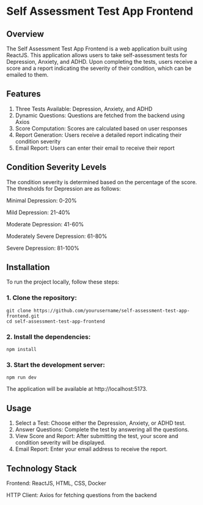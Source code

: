 # Self Assessment Test App Frontend


## Overview

The Self Assessment Test App Frontend is a web application built using ReactJS. This application allows users to take self-assessment tests for Depression, Anxiety, and ADHD. Upon completing the tests, users receive a score and a report indicating the severity of their condition, which can be emailed to them.

## Features

1. Three Tests Available: Depression, Anxiety, and ADHD
2. Dynamic Questions: Questions are fetched from the backend using Axios
3. Score Computation: Scores are calculated based on user responses
4. Report Generation: Users receive a detailed report indicating their condition severity
5. Email Report: Users can enter their email to receive their report


## Condition Severity Levels

The condition severity is determined based on the percentage of the score. The thresholds for Depression are as follows:

Minimal Depression: 0-20%

Mild Depression: 21-40%

Moderate Depression: 41-60%

Moderately Severe Depression: 61-80%

Severe Depression: 81-100%


## Installation

To run the project locally, follow these steps:

### 1. Clone the repository:

```
git clone https://github.com/yourusername/self-assessment-test-app-frontend.git
cd self-assessment-test-app-frontend
```

### 2. Install the dependencies:

```
npm install
```

### 3. Start the development server:

```
npm run dev
```

The application will be available at http://localhost:5173.


## Usage

1. Select a Test: Choose either the Depression, Anxiety, or ADHD test.
2. Answer Questions: Complete the test by answering all the questions.
3. View Score and Report: After submitting the test, your score and condition severity will be displayed.
4. Email Report: Enter your email address to receive the report.


## Technology Stack
Frontend: ReactJS, HTML, CSS, Docker

HTTP Client: Axios for fetching questions from the backend
